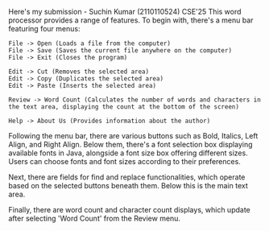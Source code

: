 Here's my submission - Suchin Kumar (2110110524) CSE'25
This word processor provides a range of features. To begin with, there's a menu bar featuring four menus:

    File -> Open (Loads a file from the computer)
    File -> Save (Saves the current file anywhere on the computer)
    File -> Exit (Closes the program)

    Edit -> Cut (Removes the selected area)
    Edit -> Copy (Duplicates the selected area)
    Edit -> Paste (Inserts the selected area)

    Review -> Word Count (Calculates the number of words and characters in the text area, displaying the count at the bottom of the screen)

    Help -> About Us (Provides information about the author)

Following the menu bar, there are various buttons such as Bold, Italics, Left Align, and Right Align. Below them, there's a font selection box displaying available fonts in Java, alongside a font size box offering different sizes. Users can choose fonts and font sizes according to their preferences.

Next, there are fields for find and replace functionalities, which operate based on the selected buttons beneath them. Below this is the main text area.

Finally, there are word count and character count displays, which update after selecting 'Word Count' from the Review menu.